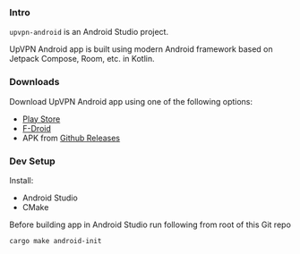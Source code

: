 ### Intro

`upvpn-android` is an Android Studio project.

UpVPN Android app is built using modern Android framework based on Jetpack Compose, Room, etc. in Kotlin.

### Downloads

Download UpVPN Android app using one of the following options:
- [Play Store](https://play.google.com/store/apps/details?id=app.upvpn.upvpn)
- [F-Droid](https://f-droid.org/en/packages/app.upvpn.upvpn/)
- APK from [Github Releases](https://github.com/upvpn/upvpn-app/releases)

### Dev Setup

Install:
- Android Studio
- CMake


Before building app in Android Studio run following from root of this Git repo

```
cargo make android-init
```
